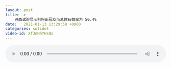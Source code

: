 ```yaml
---
layout: post
title:  >
    巴西试验显示科兴新冠疫苗总体有效率为 50.4%
date:   2021-01-13 13:29:58 +0800
categories: solidot
video-id: XfJnNhYHsQo
---
```


<audio src="/assets/ebe1f762c5091aab67db5af2caf2e4cc.mp3" style="width: 100%;" controls></audio>

